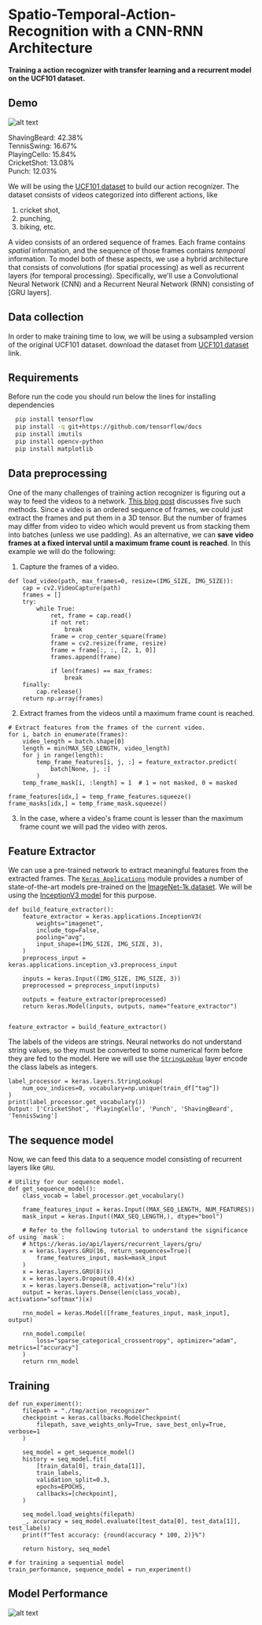 # Spatio-Temporal-Action-Recognition with a CNN-RNN Architecture

**Training a action recognizer with transfer learning and a recurrent model on the UCF101 dataset.**

## Demo

![alt text](https://github.com/Murugan-Karthick/Spatio-Temporal-Action-Recognition-by-RNN-CNN/blob/main/animation.gif)

  ShavingBeard: 42.38%<br>
  TennisSwing: 16.67%<br>
  PlayingCello: 15.84%<br>
  CricketShot: 13.08%<br>
  Punch: 12.03%

We will be using the [UCF101 dataset](https://www.crcv.ucf.edu/data/UCF101.php)
to build our action recognizer. The dataset consists of videos categorized into different actions, like

1. cricket shot, 
2. punching, 
3. biking, etc. 

A video consists of an ordered sequence of frames. Each frame contains *spatial*
information, and the sequence of those frames contains *temporal* information. To model
both of these aspects, we use a hybrid architecture that consists of convolutions
(for spatial processing) as well as recurrent layers (for temporal processing).
Specifically, we'll use a Convolutional Neural Network (CNN) and a Recurrent Neural
Network (RNN) consisting of [GRU layers].

## Data collection

In order to make training time to low, we will be using a
subsampled version of the original UCF101 dataset. download the dataset from [UCF101 dataset](https://git.io/JGc31) link.

## Requirements
Before run the code you should run below the lines for installing dependencies
```bash
  pip install tensorflow
  pip install -q git+https://github.com/tensorflow/docs
  pip install imutils
  pip install opencv-python
  pip install matplotlib
```

## Data preprocessing
One of the many challenges of training action recognizer is figuring out a way to feed
the videos to a network. [This blog post](https://blog.coast.ai/five-video-classification-methods-implemented-in-keras-and-tensorflow-99cad29cc0b5)
discusses five such methods. Since a video is an ordered sequence of frames, we could
just extract the frames and put them in a 3D tensor. But the number of frames may differ
from video to video which would prevent us from stacking them into batches
(unless we use padding). As an alternative, we can **save video frames at a fixed
interval until a maximum frame count is reached**. In this example we will do
the following:

1. Capture the frames of a video.

```
def load_video(path, max_frames=0, resize=(IMG_SIZE, IMG_SIZE)):
    cap = cv2.VideoCapture(path)
    frames = []
    try:
        while True:
            ret, frame = cap.read()
            if not ret:
                break
            frame = crop_center_square(frame)
            frame = cv2.resize(frame, resize)
            frame = frame[:, :, [2, 1, 0]]
            frames.append(frame)

            if len(frames) == max_frames:
                break
    finally:
        cap.release()
    return np.array(frames)
```
2. Extract frames from the videos until a maximum frame count is reached.

```
# Extract features from the frames of the current video.
for i, batch in enumerate(frames):
    video_length = batch.shape[0]
    length = min(MAX_SEQ_LENGTH, video_length)
    for j in range(length):
        temp_frame_features[i, j, :] = feature_extractor.predict(
            batch[None, j, :]
        )
    temp_frame_mask[i, :length] = 1  # 1 = not masked, 0 = masked

frame_features[idx,] = temp_frame_features.squeeze()
frame_masks[idx,] = temp_frame_mask.squeeze()
```
3. In the case, where a video's frame count is lesser than the maximum frame count we
will pad the video with zeros.

## Feature Extractor
We can use a pre-trained network to extract meaningful features from the extracted frames. The [`Keras Applications`](https://keras.io/api/applications/) module provides a number of state-of-the-art models pre-trained on the [ImageNet-1k dataset](http://image-net.org/). We will be using the [InceptionV3 model](https://arxiv.org/abs/1512.00567) for this purpose.

```
def build_feature_extractor():
    feature_extractor = keras.applications.InceptionV3(
        weights="imagenet",
        include_top=False,
        pooling="avg",
        input_shape=(IMG_SIZE, IMG_SIZE, 3),
    )
    preprocess_input = keras.applications.inception_v3.preprocess_input

    inputs = keras.Input((IMG_SIZE, IMG_SIZE, 3))
    preprocessed = preprocess_input(inputs)

    outputs = feature_extractor(preprocessed)
    return keras.Model(inputs, outputs, name="feature_extractor")


feature_extractor = build_feature_extractor()
```

The labels of the videos are strings. Neural networks do not understand string values, so they must be converted to some numerical form before they are fed to the model. Here we will use the [`StringLookup`](https://keras.io/api/layers/preprocessing_layers/categorical/string_lookup) layer encode the class labels as integers.

```
label_processor = keras.layers.StringLookup(
    num_oov_indices=0, vocabulary=np.unique(train_df["tag"])
)
print(label_processor.get_vocabulary())
Output: ['CricketShot', 'PlayingCello', 'Punch', 'ShavingBeard', 'TennisSwing']
```

## The sequence model

Now, we can feed this data to a sequence model consisting of recurrent layers like `GRU`.

```
# Utility for our sequence model.
def get_sequence_model():
    class_vocab = label_processor.get_vocabulary()

    frame_features_input = keras.Input((MAX_SEQ_LENGTH, NUM_FEATURES))
    mask_input = keras.Input((MAX_SEQ_LENGTH,), dtype="bool")

    # Refer to the following tutorial to understand the significance of using `mask`:
    # https://keras.io/api/layers/recurrent_layers/gru/
    x = keras.layers.GRU(16, return_sequences=True)(
        frame_features_input, mask=mask_input
    )
    x = keras.layers.GRU(8)(x)
    x = keras.layers.Dropout(0.4)(x)
    x = keras.layers.Dense(8, activation="relu")(x)
    output = keras.layers.Dense(len(class_vocab), activation="softmax")(x)

    rnn_model = keras.Model([frame_features_input, mask_input], output)

    rnn_model.compile(
        loss="sparse_categorical_crossentropy", optimizer="adam", metrics=["accuracy"]
    )
    return rnn_model
```

## Training
```
def run_experiment():
    filepath = "./tmp/action_recognizer"
    checkpoint = keras.callbacks.ModelCheckpoint(
        filepath, save_weights_only=True, save_best_only=True, verbose=1
    )

    seq_model = get_sequence_model()
    history = seq_model.fit(
        [train_data[0], train_data[1]],
        train_labels,
        validation_split=0.3,
        epochs=EPOCHS,
        callbacks=[checkpoint],
    )

    seq_model.load_weights(filepath)
    _, accuracy = seq_model.evaluate([test_data[0], test_data[1]], test_labels)
    print(f"Test accuracy: {round(accuracy * 100, 2)}%")

    return history, seq_model

# for training a sequential model
train_performance, sequence_model = run_experiment()
```

## Model Performance
![alt text](https://github.com/Murugan-Karthick/Spatio-Temporal-Action-Recognition-by-RNN-CNN/blob/main/results.png)
